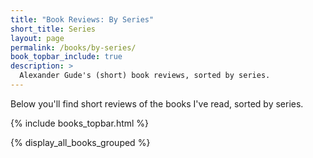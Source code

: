 ```yaml
---
title: "Book Reviews: By Series"
short_title: Series
layout: page
permalink: /books/by-series/
book_topbar_include: true
description: >
  Alexander Gude's (short) book reviews, sorted by series.
---
```


Below you'll find short reviews of the books I've read, sorted by series.

{% include books_topbar.html %}

{% display_all_books_grouped %}
